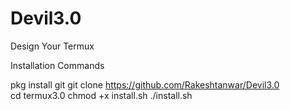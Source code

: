 # Devil3.0
Design Your Termux

Installation Commands

pkg install git
git clone https://github.com/Rakeshtanwar/Devil3.0  
cd termux3.0 
chmod +x install.sh 
./install.sh
